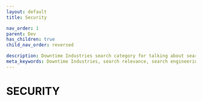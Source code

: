 ```yaml
---
layout: default
title: Security

nav_order: 1
parent: Dev
has_children: true
child_nav_order: reversed

description: Downtime Industries search category for talking about search engineering and databases. 
meta_keywords: Downtime Industries, search relevance, search engineering, OpenSearch, vector database
---
```


# SECURITY
